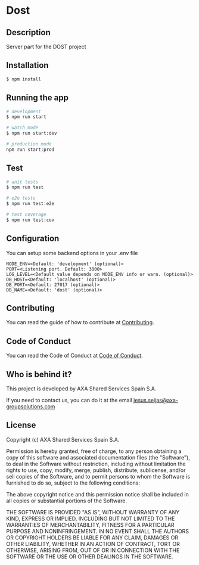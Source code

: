 # Dost

## Description

Server part for the DOST project

## Installation

```bash
$ npm install
```

## Running the app

```bash
# development
$ npm run start

# watch mode
$ npm run start:dev

# production mode
npm run start:prod
```

## Test

```bash
# unit tests
$ npm run test

# e2e tests
$ npm run test:e2e

# test coverage
$ npm run test:cov
```

## Configuration

You can setup some backend options in your .env file

```
NODE_ENV=<Default: 'development' (optional)>
PORT=<Listening port. Default: 3000>
LOG_LEVEL=<Default value depends on NODE_ENV info or warn. (optional)>
DB_HOST=<Default: 'localhost' (optional)>
DB_PORT=<Default: 27017 (optional)>
DB_NAME=<Default: 'dost' (optional)>
```
## Contributing

You can read the guide of how to contribute at [Contributing](https://github.com/axa-group/dost/blob/master/CONTRIBUTING.md).

## Code of Conduct

You can read the Code of Conduct at [Code of Conduct](https://github.com/axa-group/dost/blob/master/CODE_OF_CONDUCT.md).

## Who is behind it?

This project is developed by AXA Shared Services Spain S.A.

If you need to contact us, you can do it at the email jesus.seijas@axa-groupsolutions.com

## License

Copyright (c) AXA Shared Services Spain S.A.

Permission is hereby granted, free of charge, to any person obtaining
a copy of this software and associated documentation files (the
"Software"), to deal in the Software without restriction, including
without limitation the rights to use, copy, modify, merge, publish,
distribute, sublicense, and/or sell copies of the Software, and to
permit persons to whom the Software is furnished to do so, subject to
the following conditions:

The above copyright notice and this permission notice shall be
included in all copies or substantial portions of the Software.

THE SOFTWARE IS PROVIDED "AS IS", WITHOUT WARRANTY OF ANY KIND,
EXPRESS OR IMPLIED, INCLUDING BUT NOT LIMITED TO THE WARRANTIES OF
MERCHANTABILITY, FITNESS FOR A PARTICULAR PURPOSE AND
NONINFRINGEMENT. IN NO EVENT SHALL THE AUTHORS OR COPYRIGHT HOLDERS BE
LIABLE FOR ANY CLAIM, DAMAGES OR OTHER LIABILITY, WHETHER IN AN ACTION
OF CONTRACT, TORT OR OTHERWISE, ARISING FROM, OUT OF OR IN CONNECTION
WITH THE SOFTWARE OR THE USE OR OTHER DEALINGS IN THE SOFTWARE.
